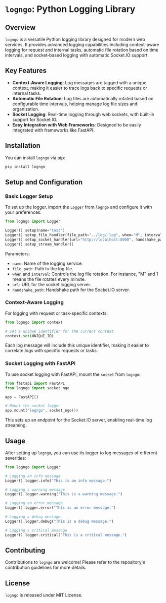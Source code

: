 # `logngo`: Python Logging Library

## Overview

`logngo` is a versatile Python logging library designed for modern web services. It provides advanced logging capabilities including context-aware logging for request and internal tasks, automatic file rotation based on time intervals, and socket-based logging with automatic Socket.IO support.

## Key Features

- **Context-Aware Logging**: Log messages are tagged with a unique context, making it easier to trace logs back to specific requests or internal tasks.
- **Automatic File Rotation**: Log files are automatically rotated based on configurable time intervals, helping manage log file sizes and organization.
- **Socket Logging**: Real-time logging through web sockets, with built-in support for Socket.IO.
- **Easy Integration with Web Frameworks**: Designed to be easily integrated with frameworks like FastAPI.

## Installation

You can install `logngo` via pip:

```bash
pip install logngo
```

## Setup and Configuration

### Basic Logger Setup

To set up the logger, import the `Logger` from `logngo` and configure it with your preferences:

```python
from logngo import Logger

Logger().setup(name="test")
Logger().setup_file_handler(file_path="../log/.log", when="M", interval=1)
Logger().setup_socket_handler(url="http://localhost:8000", handshake_path="logngo/socket.io")
Logger().setup_stream_handler()
```

Parameters:

- `name`: Name of the logging service.
- `file_path`: Path to the log file.
- `when` and `interval`: Controls the log file rotation. For instance, "M" and 1 means the file rotates every minute.
- `url`: URL for the socket logging server.
- `handshake_path`: Handshake path for the Socket.IO server.

### Context-Aware Logging

For logging with request or task-specific contexts:

```python
from logngo import context

# Set a unique identifier for the current context
context.set(UNIQUE_ID)
```

Each log message will include this unique identifier, making it easier to correlate logs with specific requests or tasks.

### Socket Logging with FastAPI

To use socket logging with FastAPI, mount the `socket` from `logngo`:

```python
from fastapi import FastAPI
from logngo import socket_ngo

app = FastAPI()

# Mount the socket logger
app.mount("logngo", socket_ngo())
```

This sets up an endpoint for the Socket.IO server, enabling real-time log streaming.

## Usage

After setting up `logngo`, you can use its logger to log messages of different severities:

```python
from logngo import Logger

# Logging an info message
Logger().logger.info("This is an info message.")

# Logging a warning message
Logger().logger.warning("This is a warning message.")

# Logging an error message
Logger().logger.error("This is an error message.")

# Logging a debug message
Logger().logger.debug("This is a debug message.")

# Logging a critical message
Logger().logger.critical("This is a critical message.")
```

## Contributing

Contributions to `logngo` are welcome! Please refer to the repository's contribution guidelines for more details.

## License

`logngo` is released under MIT License.
